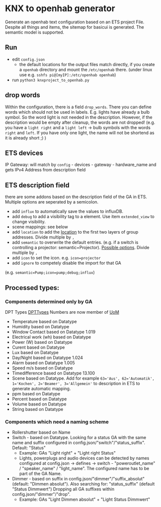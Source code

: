 # KNX to openhab generator
Generate an openhab text configuration based on an ETS project File. 
Despite all things and items, the sitemap for basicui is generated. The semantic model is supported. 

## Run
- edit `config.json`
    - the default locations for the output files match directly, if you create a `openhab` directory and mount the `/etc/openhab` there. (under linux use e.g. `sshfs pi@[myIP]:/etc/openhab openhab`)
- run `python3 knxproject_to_openhab.py`

## drop words
Within the configuration, there is a field `drop_words`. There you can define words which should not be used in labels. E.g. lights have already a bulb symbol. So the word light is not needed in the description. However, if the description would be empty after cleanup, the words are not dropped! (e.g. you have a `light right` and a `light left` -> bulb symbols with the words `right` and `left`. If you have only one light, the name will not be shortend as it is already short ;) )

## ETS devices

IP Gateway: will match by `config` - devices - gateway - hardware_name and gets IPv4 Address from description field

## ETS description field

there are some addons based on the description field of the GA in ETS. Multiple options are seperated by a semicolon. 
- add `influx` to automatically save the values to influxDB.
- add `debug` to add a visibility tag to a element. Use item `extended_view` to change visibility.
- scene mappings: see below
- add `location` to add the [location](https://github.com/openhab/openhab-core/blob/main/bundles/org.openhab.core.semantics/model/SemanticTags.csv) to the first two layers of group addresses. Divide multiple by `,` 
- add `semantic` to overwrite the default entries. (e.g. if a switch is controlling a projector: semantic=Projector). [Possible options](https://github.com/openhab/openhab-core/blob/main/bundles/org.openhab.core.semantics/model/SemanticTags.csv). Divide multiple by `,`  
- add `icon` to set the icon. e.g. `icon=projector`
- add `ignore` to competely disable the import for that GA

(e.g. `semantic=Pump;icon=pump;debug;influx`)

## Processed types:
### Components determined only by GA

DPT Types [DPTTypes](https://github.com/openhab/openhab-addons/blob/main/bundles/org.openhab.binding.knx/doc/dpt.txt)
Numbers are now member of [UoM](https://www.openhab.org/docs/concepts/units-of-measurement.html#implementing-uom)
- Temperature based on Datatype
- Humidity  based on Datatype
- Window Contact based on Datatype 1.019
- Electrical work (wh) based on Datatype    
- Power (W) based on Datatype
- Curent based on Datatype
- Lux based on Datatype
- Day/Night based on Datatype 1.024
- Alarm based on Datatype 1.005
- Speed m/s based on Datatype
- Timedifference based on Datatype 13.100
- Scene based on Datatype. Add for example `63='Aus', 62='Automatik', 1='Kochen', 2='Beamer', 3='Allgemein'` to description in ETS to generate automatic mapping.
- ppm based on Datatype
- Percent based on Datatype
- Volume based on Datatype
- String based on Datatype

### Components which need a naming scheme
- Rollershutter based on Name
- Switch - based on Datatype. Looking for a status GA with the same name and suffix configured in config.json/"switch"/"status_suffix". Default: "Status" 
    - Example: GAs "Light right" + "Light right Status"
    - Lights, powerplugs and audio devices can be detected by names configured at config.json -> defines -> switch -  "poweroutlet_name" / "speaker_name" / "light_name". The configured name has to be part of the GA Name.
- Dimmer - based on suffix in config.json/"dimmer"/"suffix_absolut" (default: "Dimmen absolut"). Also searching for: "status_suffix" (default "Status Dimmwert") Dropping all GA suffixes within config.json/"dimmer"/"drop".
    -  Example: GAs "Light Dimmen absolut" + "Light Status Dimmwert"